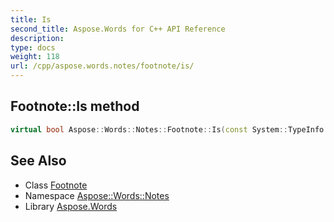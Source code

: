 ```yaml
---
title: Is
second_title: Aspose.Words for C++ API Reference
description: 
type: docs
weight: 118
url: /cpp/aspose.words.notes/footnote/is/
---
```

## Footnote::Is method




```cpp
virtual bool Aspose::Words::Notes::Footnote::Is(const System::TypeInfo &target) const override
```

## See Also

* Class [Footnote](../)
* Namespace [Aspose::Words::Notes](../../)
* Library [Aspose.Words](../../../)
